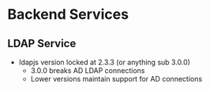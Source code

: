 # Backend Services

## LDAP Service
- ldapjs version locked at 2.3.3 (or anything sub 3.0.0)
    - 3.0.0 breaks AD LDAP connections
    - Lower versions maintain support for AD connections